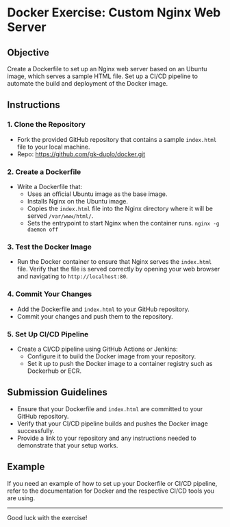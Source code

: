 # Docker Exercise: Custom Nginx Web Server

## Objective

Create a Dockerfile to set up an Nginx web server based on an Ubuntu image, which serves a sample HTML file. Set up a CI/CD pipeline to automate the build and deployment of the Docker image.

## Instructions

### 1. Clone the Repository

- Fork the provided GitHub repository that contains a sample `index.html` file to your local machine.
- Repo: https://github.com/gk-duplo/docker.git

### 2. Create a Dockerfile

- Write a Dockerfile that:
  - Uses an official Ubuntu image as the base image.
  - Installs Nginx on the Ubuntu image.
  - Copies the `index.html` file into the Nginx directory where it will be served `/var/www/html/`. 
  - Sets the entrypoint to start Nginx when the container runs. `nginx -g daemon off`

### 3. Test the Docker Image

- Run the Docker container to ensure that Nginx serves the `index.html` file. Verify that the file is served correctly by opening your web browser and navigating to `http://localhost:80`.

### 4. Commit Your Changes

- Add the Dockerfile and `index.html` to your GitHub repository.
- Commit your changes and push them to the repository.

### 5. Set Up CI/CD Pipeline

- Create a CI/CD pipeline using GitHub Actions or Jenkins:
  - Configure it to build the Docker image from your repository.
  - Set it up to push the Docker image to a container registry such as Dockerhub or ECR.

## Submission Guidelines

- Ensure that your Dockerfile and `index.html` are committed to your GitHub repository.
- Verify that your CI/CD pipeline builds and pushes the Docker image successfully.
- Provide a link to your repository and any instructions needed to demonstrate that your setup works.

## Example

If you need an example of how to set up your Dockerfile or CI/CD pipeline, refer to the documentation for Docker and the respective CI/CD tools you are using.

---

Good luck with the exercise!
